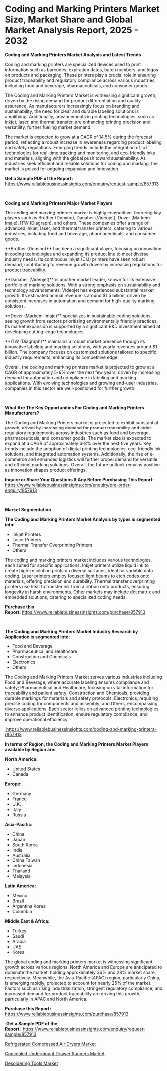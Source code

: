 <p><h1>Coding and Marking Printers Market Size, Market Share and Global Market Analysis Report, 2025 - 2032</h1></p><p><strong>Coding and Marking Printers Market Analysis and Latest Trends</strong></p>
<p><p>Coding and marking printers are specialized devices used to print information such as barcodes, expiration dates, batch numbers, and logos on products and packaging. These printers play a crucial role in ensuring product traceability and regulatory compliance across various industries, including food and beverage, pharmaceuticals, and consumer goods. </p><p>The Coding and Marking Printers Market is witnessing significant growth, driven by the rising demand for product differentiation and quality assurance. As manufacturers increasingly focus on branding and sustainability, the need for clear and durable labeling solutions is amplifying. Additionally, advancements in printing technologies, such as inkjet, laser, and thermal transfer, are enhancing printing precision and versatility, further fueling market demand.</p><p>The market is expected to grow at a CAGR of 14.5% during the forecast period, reflecting a robust increase in awareness regarding product labeling and safety regulations. Emerging trends include the integration of IoT technologies for real-time tracking and monitoring, and eco-friendly inks and materials, aligning with the global push toward sustainability. As industries seek efficient and reliable solutions for coding and marking, the market is poised for ongoing expansion and innovation.</p></p>
<p><strong>Get a Sample PDF of the Report:&nbsp;</strong> <a href="https://www.reliablebusinessinsights.com/enquiry/request-sample/857913?utm_campaign=1837&utm_medium=2&utm_source=Github&utm_content=ia&utm_term=17022025&utm_id=coding-and-marking-printers">https://www.reliablebusinessinsights.com/enquiry/request-sample/857913</a></p>
<p>&nbsp;</p>
<p><strong>Coding and Marking Printers Major Market Players</strong></p>
<p><p>The coding and marking printers market is highly competitive, featuring key players such as Brother (Domino), Danaher (Videojet), Dover (Markem-Imaje), ITW (Diagraph), and others. These companies offer a range of advanced inkjet, laser, and thermal transfer printers, catering to various industries, including food and beverage, pharmaceuticals, and consumer goods.</p><p>**Brother (Domino)** has been a significant player, focusing on innovation in coding technologies and expanding its product line to meet diverse industry needs. Its continuous inkjet (CIJ) printers have seen robust demand, contributing to revenue growth driven by increasing regulations for product traceability.</p><p>**Danaher (Videojet)** is another market leader, known for its extensive portfolio of marking solutions. With a strong emphasis on sustainability and technology advancements, Videojet has experienced substantial market growth. Its estimated annual revenue is around $1.5 billion, driven by consistent increases in automation and demand for high-quality marking solutions.</p><p>**Dover (Markem-Imaje)** specializes in sustainable coding solutions, seeing growth from sectors prioritizing environmentally friendly practices. Its market expansion is supported by a significant R&D investment aimed at developing cutting-edge technologies.</p><p>**ITW (Diagraph)** maintains a robust market presence through its innovative labeling and marking solutions, with yearly revenues around $1 billion. The company focuses on customized solutions tailored to specific industry requirements, enhancing its competitive edge.</p><p>Overall, the coding and marking printers market is projected to grow at a CAGR of approximately 5-6% over the next few years, driven by increasing demand for automation and compliance in labeling and marking applications. With evolving technologies and growing end-user industries, companies in this sector are well-positioned for further growth.</p></p>
<p>&nbsp;</p>
<p><strong>What Are The Key Opportunities For Coding and Marking Printers Manufacturers?</strong></p>
<p><p>The Coding and Marking Printers market is projected to exhibit substantial growth, driven by increasing demand for product traceability and strict regulatory requirements across industries such as food and beverage, pharmaceuticals, and consumer goods. The market size is expected to expand at a CAGR of approximately 6-8% over the next five years. Key trends include the adoption of digital printing technologies, eco-friendly ink solutions, and integrated automation systems. Additionally, the rise of e-commerce and enhanced logistics will further propel demand for versatile and efficient marking solutions. Overall, the future outlook remains positive as innovation shapes product offerings.</p></p>
<p><strong>Inquire or Share Your Questions If Any Before Purchasing This Report:</strong> <a href="https://www.reliablebusinessinsights.com/enquiry/pre-order-enquiry/857913?utm_campaign=1837&utm_medium=2&utm_source=Github&utm_content=ia&utm_term=17022025&utm_id=coding-and-marking-printers">https://www.reliablebusinessinsights.com/enquiry/pre-order-enquiry/857913</a></p>
<p>&nbsp;</p>
<p><strong>Market Segmentation</strong></p>
<p><strong>The Coding and Marking Printers Market Analysis by types is segmented into:</strong></p>
<p><ul><li>Inkjet Printers</li><li>Laser Printers</li><li>Thermal Transfer Overprinting Printers</li><li>Others</li></ul></p>
<p><p>The coding and marking printers market includes various technologies, each suited for specific applications. Inkjet printers utilize liquid ink to create high-resolution prints on diverse surfaces, ideal for variable data coding. Laser printers employ focused light beams to etch codes onto materials, offering precision and durability. Thermal transfer overprinting printers use heat to transfer ink from a ribbon onto products, ensuring longevity in harsh environments. Other markets may include dot matrix and embedded solutions, catering to specialized coding needs.</p></p>
<p><strong>Purchase this Report:&nbsp;</strong><a href="https://www.reliablebusinessinsights.com/purchase/857913?utm_campaign=1837&utm_medium=2&utm_source=Github&utm_content=ia&utm_term=17022025&utm_id=coding-and-marking-printers">https://www.reliablebusinessinsights.com/purchase/857913</a></p>
<p>&nbsp;</p>
<p><strong>The Coding and Marking Printers Market Industry Research by Application is segmented into:</strong></p>
<p><ul><li>Food and Beverage</li><li>Pharmaceutical and Healthcare</li><li>Construction and Chemicals</li><li>Electronics</li><li>Others</li></ul></p>
<p><p>The Coding and Marking Printers Market serves various industries including Food and Beverage, where accurate labeling ensures compliance and safety; Pharmaceutical and Healthcare, focusing on vital information for traceability and patient safety; Construction and Chemicals, providing durable markings for materials and safety protocols; Electronics, requiring precise coding for components and assembly; and Others, encompassing diverse applications. Each sector relies on advanced printing technologies to enhance product identification, ensure regulatory compliance, and improve operational efficiency.</p></p>
<p><a href="https://www.reliablebusinessinsights.com/coding-and-marking-printers-r857913?utm_campaign=1837&utm_medium=2&utm_source=Github&utm_content=ia&utm_term=17022025&utm_id=coding-and-marking-printers">&nbsp;https://www.reliablebusinessinsights.com/coding-and-marking-printers-r857913</a></p>
<p><strong>In terms of Region, the Coding and Marking Printers Market Players available by Region are:</strong></p>
<p>
    <p> <strong> North America: </strong>
        <ul>
            <li>United States</li>
            <li>Canada</li>
        </ul>
        </p> 
    <p> <strong> Europe: </strong>
        <ul>
            <li>Germany</li>
            <li>France</li>
            <li>U.K.</li>
            <li>Italy</li>
            <li>Russia</li>
        </ul>
        </p> 
    <p> <strong> Asia-Pacific: </strong>
        <ul>
            <li>China</li>
            <li>Japan</li>
            <li>South Korea</li>
            <li>India</li>
            <li>Australia</li>
            <li>China Taiwan</li>
            <li>Indonesia</li>
            <li>Thailand</li>
            <li>Malaysia</li>
        </ul>
        </p> 
    <p> <strong> Latin America: </strong>
        <ul>
            <li>Mexico</li>
            <li>Brazil</li>
            <li>Argentina Korea</li>
            <li>Colombia</li>
        </ul>
        </p> 
    <p> <strong> Middle East & Africa: </strong>
        <ul>
            <li>Turkey</li>
            <li>Saudi</li>
            <li>Arabia</li>
            <li>UAE</li>
            <li>Korea</li>
        </ul>
    </p>
    </p>
<p><p>The global coding and marking printers market is witnessing significant growth across various regions. North America and Europe are anticipated to dominate the market, holding approximately 36% and 28% market share, respectively. Meanwhile, the Asia-Pacific (APAC) region, particularly China, is emerging rapidly, projected to account for nearly 25% of the market. Factors such as rising industrialization, stringent regulatory compliance, and increased demand for product traceability are driving this growth, particularly in APAC and North America.</p></p>
<p><strong>Purchase this Report: </strong><a href="https://www.reliablebusinessinsights.com/purchase/857913?utm_campaign=1837&utm_medium=2&utm_source=Github&utm_content=ia&utm_term=17022025&utm_id=coding-and-marking-printers">https://www.reliablebusinessinsights.com/purchase/857913</a></p>
<p>&nbsp;<strong>Get a Sample PDF of the Report:&nbsp;&nbsp;</strong><a href="https://www.reliablebusinessinsights.com/enquiry/request-sample/857913?utm_campaign=1837&utm_medium=2&utm_source=Github&utm_content=ia&utm_term=17022025&utm_id=coding-and-marking-printers">https://www.reliablebusinessinsights.com/enquiry/request-sample/857913</a></p>
<p><strong></strong></p>
<p><p><a href="https://github.com/tanckfelli84/Market-Research-Report-List-1/blob/main/refrigerated-compressed-air-dryers-market.md?utm_campaign=1837&utm_medium=2&utm_source=Github&utm_content=ia&utm_term=17022025&utm_id=coding-and-marking-printers">Refrigerated Compressed Air Dryers Market</a></p><p><a href="https://github.com/wakerizaak8g/Market-Research-Report-List-1/blob/main/concealed-undermount-drawer-runners-market.md?utm_campaign=1837&utm_medium=2&utm_source=Github&utm_content=ia&utm_term=17022025&utm_id=coding-and-marking-printers">Concealed Undermount Drawer Runners Market</a></p><p><a href="https://github.com/mharielmesa/Market-Research-Report-List-5/blob/main/desoldering-tools-market.md?utm_campaign=1837&utm_medium=2&utm_source=Github&utm_content=ia&utm_term=17022025&utm_id=coding-and-marking-printers">Desoldering Tools Market</a></p></p>